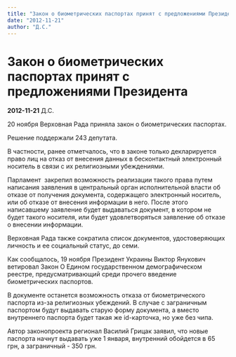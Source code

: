 ```yaml
---
title: "Закон о биометрических паспортах принят с предложениями Президента"
date: "2012-11-21"
author: "Д.С."
---
```


# Закон о биометрических паспортах принят с предложениями Президента

**2012-11-21** Д.С.

20 ноября Верховная Рада приняла закон о биометрических паспортах.



Решение поддержали 243 депутата.



В частности, ранее отметчалось, что в законе только декларируется право лиц на отказ от внесения данных в бесконтактный электронный носитель в связи с их религиозными убеждениями.



Парламент  закрепил возможность реализации такого права путем написания заявления в центральный орган исполнительной власти об отказе от получения документа, содержащего электронный носитель, или об отказе от внесения информации в него. После этого написавшему заявление будет выдаваться документ, в котором не будет такого носителя, или будет удовлетворяться заявление об отказе о внесении информации.



Верховная Рада также сократила список документов, удостоверяющих личность и ее социальный статус, до семи.

Как сообщалось, 19 ноября Президент Украины Виктор Янукович ветировал Закон О Едином государственном демографическом реестре, предусматривающий среди прочего введение биометрических паспортов.



В документе останется возможность отказа от биометрического паспорта из-за религиозных убеждений. В случае с заграничным паспортом будут выдавать старую форму документа, а вместо внутреннего паспорта будет такая же id-карточка, но уже без чипа.



Автор законопроекта регионал Василий Грицак заявил, что новые паспорта начнут выдавать уже 1 января, внутренний обойдется в 65 грн, а заграничный - 350 грн.